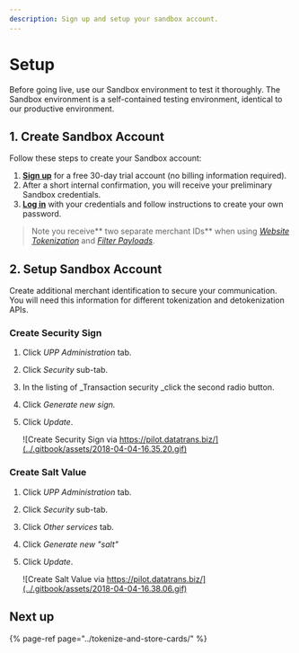 ```yaml
---
description: Sign up and setup your sandbox account.
---
```


# Setup

Before going live, use our Sandbox environment to test it thoroughly. The Sandbox environment is a self-contained testing environment, identical to our productive environment.

## 1. Create Sandbox Account

Follow these steps to create your Sandbox account:

1. [**Sign up**](https://www.pci-proxy.com/pci-proxy/contact/) for a free 30-day trial account \(no billing information required\).
2. After a short internal confirmation, you will receive your preliminary Sandbox credentials.
3. [**Log in**](https://admin.sandbox.datatrans.com/) with your credentials and follow instructions to create your own password.

> Note you receive** two separate merchant IDs** when using [_Website Tokenization_](../tokenize-and-store-cards/website-tokenization/) and [_Filter Payloads_](../tokenize-and-store-cards/filter-payloads.md).

## 2. Setup Sandbox Account

Create additional merchant identification to secure your communication.   
You will need this information for different tokenization and detokenization APIs.

### Create Security Sign

1. Click _UPP Administration_ tab.
2. Click _Security_ sub-tab.
3. In the listing of _Transaction security _click the second radio button.
4. Click _Generate new sign._
5. Click _Update_.  


   ![Create Security Sign via https://pilot.datatrans.biz/](../.gitbook/assets/2018-04-04-16.35.20.gif)

### Create Salt Value

1. Click _UPP Administration_ tab.
2. Click _Security_ sub-tab.
3. Click _Other services_ tab.
4. Click _Generate new "salt"_
5. Click _Update_.



   ![Create Salt Value via https://pilot.datatrans.biz/](../.gitbook/assets/2018-04-04-16.38.06.gif)

## Next up

{% page-ref page="../tokenize-and-store-cards/" %}



